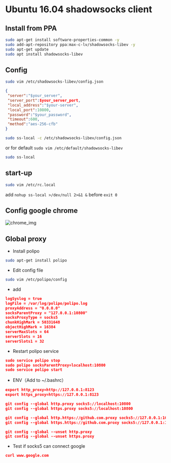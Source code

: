 # Ubuntu 16.04 shadowsocks client

## Install from PPA

```bash
sudo apt-get install software-properties-common -y
sudo add-apt-repository ppa:max-c-lv/shadowsocks-libev -y
sudo apt-get update
sudo apt install shadowsocks-libev
```

## Config

```bash
sudo vim /etc/shadowsocks-libev/config.json
```

```json
{
 "server":"$your_server",
 "server_port":$your_server_port,
 "local_address":"$your-server",
 "local_port":10800,
 "password":"$your_password",
 "timeout":600,
 "method":"aes-256-cfb"
}
```

```bash
sudo ss-local -c /etc/shadowsocks-libev/config.json
```
or for default `sudo vim /etc/default/shadowsocks-libev`
```bash
sudo ss-local
```

## start-up

```bash
sudo vim /etc/rc.local
```

add `nohup ss-local >/dev/null 2>&1 &` before `exit 0`



## Config google chrome

![chrome_img](https://github.com/didibaba/shadowsocks-client-on-Ubuntu-16.04/blob/master/web/chrome.png)

## Global proxy

- Install polipo
```bash
sudo apt-get install polipo
```

- Edit config file
```bash
sudo vim /etc/polipo/config
```

- add
```json
logSyslog = true
logFile = /var/log/polipo/polipo.log
proxyAddress = "0.0.0.0"
socksParentProxy = "127.0.0.1:10800"
socksProxyType = socks5
chunkHighMark = 50331648
objectHighMark = 16384
serverMaxSlots = 64
serverSlots = 16
serverSlots1 = 32
```

- Restart polipo service
```json
sudo service polipo stop
sudo polipo socksParentProxy=localhost:10800
sudo service polipo start
```

- ENV（Add to ~/.bashrc）
```json
export http_proxy=http://127.0.0.1:8123
export https_proxy=https://127.0.0.1:8123
```
```json
git config --global http.proxy socks5://localhost:10800
git config --global https.proxy socks5://localhost:10800

git config --global http.https://github.com.proxy socks5://127.0.0.1:10800
git config --global https.https://github.com.proxy socks5://127.0.0.1:10800
```
```json
git config --global --unset http.proxy
git config --global --unset https.proxy
```

- Test if socks5 can connect google

```json
curl www.google.com
```
